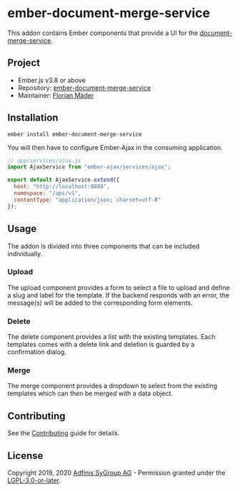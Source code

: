 # ember-document-merge-service
This addon contains Ember components that provide a UI for the 
[document-merge-service](https://github.com/adfinis-sygroup/document-merge-service/).

## Project
* Ember.js v3.8 or above
* Repository: [ember-document-merge-service](https://github.com/adfinis-sygroup/ember-document-merge-service)
* Maintainer: [Florian Mäder](mailto:florian.maeder@adfinis-sygroup.ch)

## Installation
```
ember install ember-document-merge-service
```

You will then have to configure Ember-Ajax in the consuming application.
```js
// app/services/ajax.js
import AjaxService from "ember-ajax/services/ajax";

export default AjaxService.extend({
  host: "http://localhost:8888",
  namespace: "/api/v1",
  contentType: "application/json; charset=utf-8"
});
```

## Usage
The addon is divided into three components that can be included individually.

### Upload
The upload component provides a form to select a file to upload and define a slug and label for the template. If the backend responds with an error, the message(s) will be added to the corresponding form elements.

### Delete
The delete component provides a list with the existing templates. Each templates comes with a delete link and deletion is guarded by a confirmation dialog.

### Merge
The merge component provides a dropdown to select from the existing templates which can then be merged with a data object.

## Contributing
See the [Contributing](CONTRIBUTING.md) guide for details.

## License
Copyright 2019, 2020 [Adfinis SyGroup AG](https://adfinis-sygroup.ch/) - Permission granted under the [LGPL-3.0-or-later](LICENSE).

